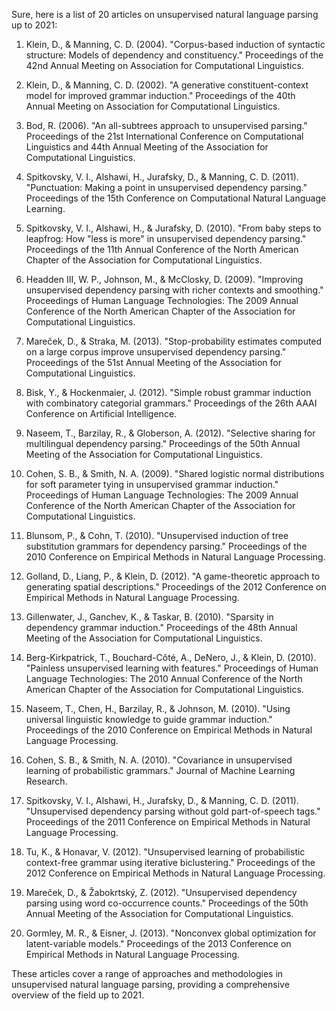 Sure, here is a list of 20 articles on unsupervised natural language parsing up to 2021:

1. Klein, D., & Manning, C. D. (2004). "Corpus-based induction of syntactic structure: Models of dependency and constituency." Proceedings of the 42nd Annual Meeting on Association for Computational Linguistics.

2. Klein, D., & Manning, C. D. (2002). "A generative constituent-context model for improved grammar induction." Proceedings of the 40th Annual Meeting on Association for Computational Linguistics.

3. Bod, R. (2006). "An all-subtrees approach to unsupervised parsing." Proceedings of the 21st International Conference on Computational Linguistics and 44th Annual Meeting of the Association for Computational Linguistics.

4. Spitkovsky, V. I., Alshawi, H., Jurafsky, D., & Manning, C. D. (2011). "Punctuation: Making a point in unsupervised dependency parsing." Proceedings of the 15th Conference on Computational Natural Language Learning.

5. Spitkovsky, V. I., Alshawi, H., & Jurafsky, D. (2010). "From baby steps to leapfrog: How "less is more" in unsupervised dependency parsing." Proceedings of the 11th Annual Conference of the North American Chapter of the Association for Computational Linguistics.

6. Headden III, W. P., Johnson, M., & McClosky, D. (2009). "Improving unsupervised dependency parsing with richer contexts and smoothing." Proceedings of Human Language Technologies: The 2009 Annual Conference of the North American Chapter of the Association for Computational Linguistics.

7. Mareček, D., & Straka, M. (2013). "Stop-probability estimates computed on a large corpus improve unsupervised dependency parsing." Proceedings of the 51st Annual Meeting of the Association for Computational Linguistics.

8. Bisk, Y., & Hockenmaier, J. (2012). "Simple robust grammar induction with combinatory categorial grammars." Proceedings of the 26th AAAI Conference on Artificial Intelligence.

9. Naseem, T., Barzilay, R., & Globerson, A. (2012). "Selective sharing for multilingual dependency parsing." Proceedings of the 50th Annual Meeting of the Association for Computational Linguistics.

10. Cohen, S. B., & Smith, N. A. (2009). "Shared logistic normal distributions for soft parameter tying in unsupervised grammar induction." Proceedings of Human Language Technologies: The 2009 Annual Conference of the North American Chapter of the Association for Computational Linguistics.

11. Blunsom, P., & Cohn, T. (2010). "Unsupervised induction of tree substitution grammars for dependency parsing." Proceedings of the 2010 Conference on Empirical Methods in Natural Language Processing.

12. Golland, D., Liang, P., & Klein, D. (2012). "A game-theoretic approach to generating spatial descriptions." Proceedings of the 2012 Conference on Empirical Methods in Natural Language Processing.

13. Gillenwater, J., Ganchev, K., & Taskar, B. (2010). "Sparsity in dependency grammar induction." Proceedings of the 48th Annual Meeting of the Association for Computational Linguistics.

14. Berg-Kirkpatrick, T., Bouchard-Côté, A., DeNero, J., & Klein, D. (2010). "Painless unsupervised learning with features." Proceedings of Human Language Technologies: The 2010 Annual Conference of the North American Chapter of the Association for Computational Linguistics.

15. Naseem, T., Chen, H., Barzilay, R., & Johnson, M. (2010). "Using universal linguistic knowledge to guide grammar induction." Proceedings of the 2010 Conference on Empirical Methods in Natural Language Processing.

16. Cohen, S. B., & Smith, N. A. (2010). "Covariance in unsupervised learning of probabilistic grammars." Journal of Machine Learning Research.

17. Spitkovsky, V. I., Alshawi, H., Jurafsky, D., & Manning, C. D. (2011). "Unsupervised dependency parsing without gold part-of-speech tags." Proceedings of the 2011 Conference on Empirical Methods in Natural Language Processing.

18. Tu, K., & Honavar, V. (2012). "Unsupervised learning of probabilistic context-free grammar using iterative biclustering." Proceedings of the 2012 Conference on Empirical Methods in Natural Language Processing.

19. Mareček, D., & Žabokrtský, Z. (2012). "Unsupervised dependency parsing using word co-occurrence counts." Proceedings of the 50th Annual Meeting of the Association for Computational Linguistics.

20. Gormley, M. R., & Eisner, J. (2013). "Nonconvex global optimization for latent-variable models." Proceedings of the 2013 Conference on Empirical Methods in Natural Language Processing.

These articles cover a range of approaches and methodologies in unsupervised natural language parsing, providing a comprehensive overview of the field up to 2021.